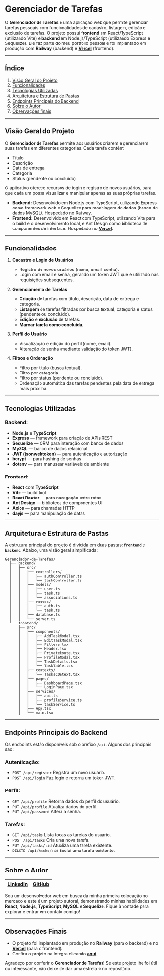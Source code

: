 # Gerenciador de Tarefas

O **Gerenciador de Tarefas** é uma aplicação web que permite gerenciar tarefas pessoais com funcionalidades de cadastro, listagem, edição e exclusão de tarefas. O projeto possui **frontend** em React/TypeScript (utilizando Vite) e **backend** em Node.js/TypeScript (utilizando Express e Sequelize). Ele faz parte do meu portfólio pessoal e foi implantado em produção com **Railway** (backend) e **[Vercel](https://gerenciador-de-tarefas-lovat.vercel.app/)** (frontend).

---

## Índice

1. [Visão Geral do Projeto](#visão-geral-do-projeto)
2. [Funcionalidades](#funcionalidades)
3. [Tecnologias Utilizadas](#tecnologias-utilizadas)
4. [Arquitetura e Estrutura de Pastas](#arquitetura-e-estrutura-de-pastas)
5. [Endpoints Principais do Backend](#endpoints-principais-do-backend)
6. [Sobre o Autor](#sobre-o-autor)
7. [Observações finais](#observações-finais)


---

## Visão Geral do Projeto

O **Gerenciador de Tarefas** permite aos usuários criarem e gerenciarem suas tarefas em diferentes categorias. Cada tarefa contém:
- Título
- Descrição
- Data de entrega
- Categoria
- Status (pendente ou concluído)

O aplicativo oferece recursos de login e registro de novos usuários, para que cada um possa visualizar e manipular apenas as suas próprias tarefas.

- **Backend:** Desenvolvido em Node.js com TypeScript, utilizando Express como framework web e Sequelize para modelagem de dados (banco de dados MySQL). Hospedado no Railway.
- **Frontend:** Desenvolvido em React com TypeScript, utilizando Vite para o build e o desenvolvimento local, e Ant Design como biblioteca de componentes de interface. Hospedado no **[Vercel](https://gerenciador-de-tarefas-lovat.vercel.app/)**.

---

## Funcionalidades

1. **Cadastro e Login de Usuários**  
   - Registro de novos usuários (nome, email, senha).
   - Login com email e senha, gerando um token JWT que é utilizado nas requisições subsequentes.

2. **Gerenciamento de Tarefas**  
   - **Criação** de tarefas com título, descrição, data de entrega e categoria.
   - **Listagem** de tarefas filtradas por busca textual, categoria e status (pendente ou concluído).
   - **Edição** e **exclusão** de tarefas.
   - **Marcar tarefa como concluída**.

3. **Perfil do Usuário**  
   - Visualização e edição do perfil (nome, email).
   - Alteração de senha (mediante validação do token JWT).

4. **Filtros e Ordenação**  
   - Filtro por título (busca textual).
   - Filtro por categoria.
   - Filtro por status (pendente ou concluído).
   - Ordenação automática das tarefas pendentes pela data de entrega mais próxima.

---

## Tecnologias Utilizadas

### **Backend**:
- **Node.js** e **TypeScript**  
- **Express** — framework para criação de APIs REST
- **Sequelize** — ORM para interação com banco de dados
- **MySQL** — banco de dados relacional
- **JWT (jsonwebtoken)** — para autenticação e autorização
- **bcrypt** — para hashing de senhas
- **dotenv** — para manusear variáveis de ambiente

### **Frontend**:
- **React** com **TypeScript**
- **Vite** — build tool
- **React Router** — para navegação entre rotas
- **Ant Design** — biblioteca de componentes UI
- **Axios** — para chamadas HTTP
- **dayjs** — para manipulação de datas

---

## Arquitetura e Estrutura de Pastas

A estrutura principal do projeto é dividida em duas pastas: **`frontend`** e **`backend`**. Abaixo, uma visão geral simplificada:

```
Gerenciador-de-Tarefas/
  ├── backend/
  │   ├── src/
  │   │   ├── controllers/
  │   │   │   ├── authController.ts
  │   │   │   └── taskController.ts
  │   │   ├── models/
  │   │   │   ├── user.ts
  │   │   │   ├── task.ts
  │   │   │   └── associations.ts
  │   │   ├── routes/
  │   │   │   ├── auth.ts
  │   │   │   └── task.ts
  │   │   ├── database.ts
  │   │   └── server.ts
  └── frontend/
      ├── src/
      │   ├── components/
      │   │   ├── AddTaskModal.tsx
      │   │   ├── EditTaskModal.tsx
      │   │   ├── Filters.tsx
      │   │   ├── Header.tsx
      │   │   ├── PrivateRoute.tsx
      │   │   ├── ProfileModal.tsx
      │   │   ├── TaskDetails.tsx
      │   │   └── TaskTable.tsx
      │   ├── contexts/
      │   │   └── TasksCOntext.tsx
      │   ├── pages/
      │   │   ├── DashboardPage.tsx
      │   │   └── LoginPage.tsx
      │   ├── services/
      │   │   ├── api.ts
      │   │   ├── profileService.ts
      │   │   └── taskService.ts
      │   ├── App.tsx
      │   └── main.tsx

```
---
## Endpoints Principais do Backend

Os endpoints estão disponíveis sob o prefixo `/api`. Alguns dos principais são:


### Autenticação:

- `POST /api/register` Registra um novo usuário.
- `POST /api/login` Faz login e retorna um token JWT.

### Perfil:

- `GET /api/profile` Retorna dados do perfil do usuário.
- `PUT /api/profile` Atualiza dados do perfil.
- `PUT /api/password` Altera a senha.

### Tarefas:

- `GET /api/tasks` Lista todas as tarefas do usuário.
- `POST /api/tasks` Cria uma nova tarefa.
- `PUT /api/tasks/:id` Atualiza uma tarefa existente.
- `DELETE /api/tasks/:id` Exclui uma tarefa existente.
---
## Sobre o Autor

| [LinkedIn](https://www.linkedin.com/in/joaolaia/) | [GitHub](https://github.com/joaolaia/) |
|---|---|

Sou um desenvolvedor web em busca da minha primeira colocação no mercado e este é um projeto autoral, demonstrando minhas habilidades em **React**, **Node.js**, **TypeScript**, **MySQL** e **Sequelize**. Fique à vontade para explorar e entrar em contato comigo!

---

## Observações Finais

- O projeto foi implantado em produção no **Railway** (para o backend) e no **[Vercel](https://gerenciador-de-tarefas-lovat.vercel.app/)** (para o frontend).
- Confira o projeto na íntegra clicando **[aqui](https://gerenciador-de-tarefas-lovat.vercel.app/)**. 


Agradeço por conferir o **Gerenciador de Tarefas**! Se este projeto lhe foi útil ou interessante, não deixe de dar uma estrela ⭐ no repositório.


